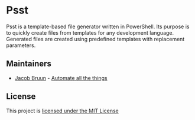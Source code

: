 # Psst

Psst is a template-based file generator written in PowerShell.  Its purpose is to quickly 
create files from templates for any development language.  Generated files are created 
using predefined templates with replacement parameters.

## Maintainers

- [Jacob Bruun](https://github.com/cobster) - [Automate all the things](http://jacobbruun.com)

## License

This project is [licensed under the MIT License](LICENSE)